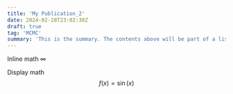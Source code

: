 ```yaml
---
title: 'My Publication_2'
date: 2024-02-28T23:02:38Z
draft: true
tag: 'MCMC'
summary: 'This is the summary. The contents above will be part of a list of publications, if the user clicks the link for the publication than the contents of section will be rendered as a full page, allowing you to provide more information about the paper for the reader. When publications are displayed as a single page, the contents of the above "citation" field will automatically be included below this section in a smaller font'
---
```


Inline math
$\infty$

Display math
$$ f(x) = \sin(x) $$